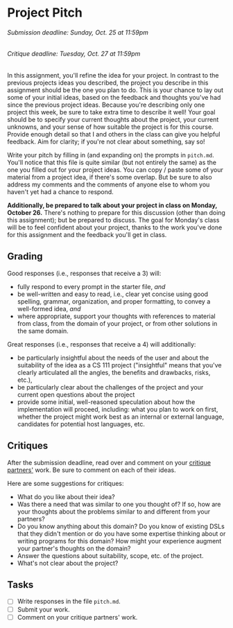 [Teams]: https://github.com/hmc-cs111-fall2015/project-pitch/wiki/Peer-review
[ProjectGen]: https://github.com/hmc-cs111-fall2015/project-ideas/wiki/Project-generation

# Project Pitch
###### _Submission deadline: Sunday, Oct. 25 at 11:59pm_
###### _Critique deadline: Tuesday, Oct. 27 at 11:59pm_

In this assignment, you'll refine the idea for your project. In contrast to the
previous projects ideas you described, the project you describe in this
assignment should be the one you plan to do. This is your chance to lay out some
of your initial ideas, based on the feedback and thoughts you've had since the
previous project ideas. Because you're describing only one project this week, be
sure to take extra time to describe it well! Your goal should be to specify your
current thoughts about the project, your current unknowns, and your sense of how
suitable the project is for this course. Provide enough detail so that I and
others in the class can give you helpful feedback. Aim for clarity; if you're
not clear about something, say so! 

Write your pitch by filling in (and expanding on) the prompts in `pitch.md`. 
You'll notice that this file is quite similar (but not entirely the same) as the
one you filled out for your project ideas. You can copy / paste some of your
material from a project idea, if there's some overlap. But be sure to also
address my comments and the comments of anyone else to whom you haven't yet had
a chance to respond.

**Additionally, be prepared to talk about your project in class on Monday,
October 26.** There's nothing to prepare for this discussion (other than
doing this assignment); but be prepared to discuss. The goal for Monday's class
will be to feel confident about your project, thanks to the work you've done
for this assignment and the feedback you'll get in class.

## Grading
Good responses (i.e., responses that receive a 3) will:

   + fully respond to every prompt in the starter file, _and_
   + be well-written and easy to read, i.e., clear yet concise using good 
   spelling, grammar, organization, and proper formatting, to convey a 
   well-formed idea, _and_
   + where appropriate, support your thoughts with references to material from
   class, from the domain of your project, or from other solutions in the same
   domain.

Great responses (i.e., responses that receive a 4) will additionally:

   + be particularly insightful about the needs of the user and about the
   suitability of the idea as a CS 111 project ("insightful" means that you've
   clearly articulated all the angles, the benefits and drawbacks, risks, etc.),
   + be particularly clear about the challenges of the project and your 
   current open questions about the project
   + provide some initial, well-reasoned speculation about how the
   implementation will proceed, including: what you plan to work on first,
   whether the project might work best as an internal or external language,
   candidates for potential host languages, etc.

## Critiques

After the submission deadline, read over and comment on your 
[critique partners'][Teams] work. Be sure to comment on each of their ideas.

Here are some suggestions for critiques:

   + What do you like about their idea?
   + Was there a need that was similar to one you thought of? If so, how are
   your thoughts about the problems similar to and different from your partners?   
   + Do you know anything about this domain? Do you know of existing DSLs that
   they didn't mention or do you have some expertise thinking about or writing
   programs for this domain? How might your experience augment your partner's
   thoughts on the domain?
   + Answer the questions about suitability, scope, etc. of the project.
   + What's not clear about the project?

## Tasks
- [ ] Write responses in the file `pitch.md`.
- [ ] Submit your work.
- [ ] Comment on your critique partners' work.
